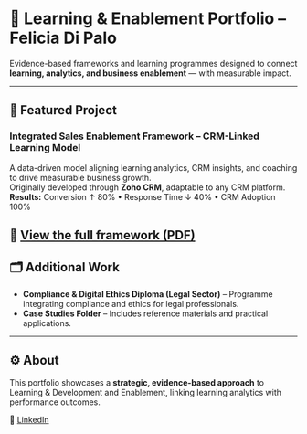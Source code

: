 # 💼 Learning & Enablement Portfolio – Felicia Di Palo

Evidence-based frameworks and learning programmes designed to connect **learning, analytics, and business enablement** — with measurable impact.

---

## 📘 Featured Project  
### Integrated Sales Enablement Framework – CRM-Linked Learning Model  
A data-driven model aligning learning analytics, CRM insights, and coaching to drive measurable business growth.  
Originally developed through **Zoho CRM**, adaptable to any CRM platform.  
**Results:** Conversion ↑ 80% • Response Time ↓ 40% • CRM Adoption 100%

📄 [View the full framework (PDF)](Integrated_Sales_Enablement_Framework.pdf)
---

## 🗂 Additional Work  
- **Compliance & Digital Ethics Diploma (Legal Sector)** – Programme integrating compliance and ethics for legal professionals.  
- **Case Studies Folder** – Includes reference materials and practical applications.

---

## ⚙️ About  
This portfolio showcases a **strategic, evidence-based approach** to Learning & Development and Enablement, linking learning analytics with performance outcomes.

📧 [LinkedIn](https://www.linkedin.com/in/feliciadipalo/)


